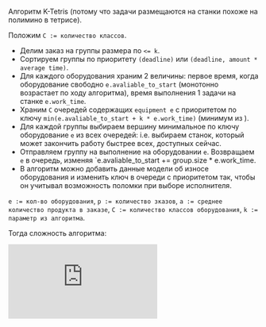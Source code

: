 Алгоритм K-Tetris (потому что задачи размещаются на станки похоже на полимино в тетрисе).

Положим `C := количество классов`.
- Делим заказ на группы размера по `<= k`.
- Сортируем группы по приоритету `(deadline)` или `(deadline, amount * average time)`.
- Для каждого оборудования храним 2 величины: первое время, когда оборудование свободно `e.avaliable_to_start` (монотонно возрастает по ходу алгоритма), время выполнения 1 задачи на станке `e.work_time`.
- Храним `C` очередей содержащих `equipment e` с приоритетом по ключу `min(e.avaliable_to_start + k * e.work_time)` (минимум из ).
- Для каждой группы выбираем вершину минимальное по ключу оборудование `e` из всех очередей: i.e. выбираем станок, который может закончить работу быстрее всех, доступных сейчас.
- Отправляем группу на выполнение на оборудовании `e`. Возвращаем `e` в очередь, изменяя `e.avaliable_to_start += group.size * e.work_time.
- В алгоритм можно добавить данные модели об износе оборудования и изменить ключ в очереди с приоритетом так, чтобы он учитывал возможность поломки при выборе исполнителя.


`e := кол-во оборудования`, `p := количество зказов`, `a := среднее количество продукта в заказе`, `C := количество классов оборудования`, `k := параметр из алгоритма`.

Тогда сложность алгоритма:

![\Large O(\frac{p С a \log e}{k})](https://latex.codecogs.com/svg.latex?x%3D%5Cfrac%7B-b%5Cpm%5Csqrt%7Bb%5E2-4ac%7D%7D%7B2a%7D)
